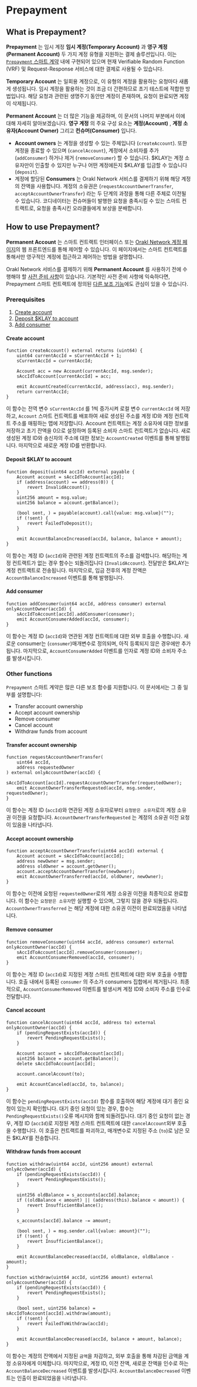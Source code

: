 # Prepayment

## What is Prepayment?

**Prepayment** 는 임시 계정 **임시 계정(Temporary Account)** 과 **영구 계정(Permanent Account)** 두 가지 계정 유형을 지원하는 결제 솔루션입니다. 이는 [`Prepayment` 스마트 계약](https://github.com/Bisonai-CIC/orakl/blob/master/contracts/src/v0.1/Prepayment.sol) 내에 구현되어 있으며 현재 Verifiable Random Function (VRF) 및 Request-Response 서비스에 대한 결제로 사용될 수 있습니다.

**Temporary Account** 는 일회용 계정으로, 이 유형의 계정을 활용하는 요청마다 새롭게 생성됩니다. 임시 계정을 활용하는 것이 조금 더 간편하므로 초기 테스트에 적합한 방법입니다. 해당 요청과 관련된 생명주기 동안만 계정이 존재하며, 요청이 완료되면 계정이 삭제됩니다.

**Permanent Account** 는 더 많은 기능을 제공하며, 이 문서의 나머지 부분에서 이에 대해 자세히 알아보겠습니다. **영구 계정** 의 주요 구성 요소는 **계정(Account)** , **계정 소유자(Account Owner)** 그리고 **컨슈머(Consumer)** 입니다.

- **Account owners** 는 계정을 생성할 수 있는 주체입니다 (`createAccount`). 또한 계정을 종료할 수 있으며 (`cancelAccount`), 계정에서 소비자를 추가 (`addConsumer`) 하거나 제거 (`removeConsumer`) 할 수 있습니다. $KLAY는 계정 소유자만이 인출할 수 있지만 누구나 어떤 계정에든지 $KLAY를 입금할 수 있습니다 (`deposit`).
- 계정에 할당된 **Consumers** 는 Orakl Network 서비스를 결제하기 위해 해당 계정의 잔액을 사용합니다. 계정의 소유권은 (`requestAccountOwnerTransfer`, `acceptAccountOwnerTransfer`) 라는 두 단계의 과정을 통해 다른 주체로 이전될 수 있습니다. 코디네이터는 컨슈머들이 발행한 요청을 충족시킬 수 있는 스마트 컨트랙트로, 요청을 충족시킨 오라클들에게 보상을 분배합니다.

## How to use Prepayment?

**Permanent Account** 는 스마트 컨트랙트 인터페이스 또는 [Orakl Network 계정 페이지](https://www.orakl.network/account)의 웹 프론트엔드를 통해 제어할 수 있습니다. 이 페이지에서는 스마트 컨트랙트를 통해서만 영구적인 계정에 접근하고 제어하는 방법을 설명합니다.

Orakl Network 서비스를 결제하기 위해 **Permanent Account** 를 사용하기 전에 수행해야 할 [사전 준비 사항](prepayment.md#prerequisites)이 있습니다. 기본적인 사전 준비 사항에 익숙하다면, Prepayment 스마트 컨트랙트에 정의된 [다른 보조 기능](prepayment.md#other-functions)에도 관심이 있을 수 있습니다.

### Prerequisites

1. [Create account](prepayment.md#create-account)
2. [Deposit $KLAY to account](prepayment.md#deposit-usdklay-to-account)
3. [Add consumer](prepayment.md#add-consumer)

#### **Create account**

```solidity
function createAccount() external returns (uint64) {
    uint64 currentAccId = sCurrentAccId + 1;
    sCurrentAccId = currentAccId;

    Account acc = new Account(currentAccId, msg.sender);
    sAccIdToAccount[currentAccId] = acc;

    emit AccountCreated(currentAccId, address(acc), msg.sender);
    return currentAccId;
}
```

이 함수는 전역 변수 `sCurrentAccId` 를 1씩 증가시켜 로컬 변수 `currentAccId` 에 저장하고, `Account` 스마트 컨트랙트를 배포하여 새로 생성된 주소를 계정 ID와 계정 컨트랙트 주소를 매핑하는 맵에 저장합니다. Account 컨트랙트는 계정 소유자에 대한 정보를 저장하고 초기 잔액을 0으로 설정하며 등록된 소비자 스마트 컨트랙트가 없습니다. 새로 생성된 계정 ID와 송신자의 주소에 대한 정보는 `AccountCreated` 이벤트를 통해 발행됩니다. 마지막으로 새로운 계정 ID를 반환합니다.

#### **Deposit $KLAY to account**

```solidity
function deposit(uint64 accId) external payable {
    Account account = sAccIdToAccount[accId];
    if (address(account) == address(0)) {
        revert InvalidAccount();
    }
    uint256 amount = msg.value;
    uint256 balance = account.getBalance();

    (bool sent, ) = payable(account).call{value: msg.value}("");
    if (!sent) {
        revert FailedToDeposit();
    }

    emit AccountBalanceIncreased(accId, balance, balance + amount);
}
```

이 함수는 계정 ID (`accId`)와 관련된 계정 컨트랙트의 주소를 검색합니다. 해당하는 계정 컨트랙트가 없는 경우 함수는 되돌려집니다 (`InvalidAccount`). 전달받은 $KLAY는 계정 컨트랙트로 전송됩니다. 마지막으로, 입금 전후의 계정 잔액은 `AccountBalanceIncreased` 이벤트를 통해 발행됩니다.

#### **Add consumer**

```solidity
function addConsumer(uint64 accId, address consumer) external onlyAccountOwner(accId) {
    sAccIdToAccount[accId].addConsumer(consumer);
    emit AccountConsumerAdded(accId, consumer);
}
```

이 함수는 계정 ID (`accId`)와 연관된 계정 컨트랙트에 대한 외부 호출을 수행합니다. 새로운 consumer는 (`consumer`)매개변수로 정의되며, 아직 등록되지 않은 경우에만 추가됩니다. 마지막으로, `AccountConsumerAdded` 이벤트를 인자로 계정 ID와 소비자 주소를 발생시킵니다.

### Other functions

`Prepayment` 스마트 계약은 많은 다른 보조 함수를 지원합니다. 이 문서에서는 그 중 일부를 설명합니다:

- Transfer account ownership
- Accept account ownership
- Remove consumer
- Cancel account
- Withdraw funds from account

#### **Transfer account ownership**

```solidity
function requestAccountOwnerTransfer(
    uint64 accId,
    address requestedOwner
) external onlyAccountOwner(accId) {
    sAccIdToAccount[accId].requestAccountOwnerTransfer(requestedOwner);
    emit AccountOwnerTransferRequested(accId, msg.sender, requestedOwner);
}
```

이 함수는 계정 ID (`accId`)와 연관된 계정 소유자로부터 `요청받은 소유자`로의 계정 소유권 이전을 요청합니다. `AccountOwnerTransferRequested` 는 계정의 소유권 이전 요청이 있음을 나타냅니다.

#### **Accept account ownership**

```solidity
function acceptAccountOwnerTransfer(uint64 accId) external {
    Account account = sAccIdToAccount[accId];
    address newOwner = msg.sender;
    address oldOwner = account.getOwner();
    account.acceptAccountOwnerTransfer(newOwner);
    emit AccountOwnerTransferred(accId, oldOwner, newOwner);
}
```

이 함수는 이전에 요청된 `requestedOwner`로의 계정 소유권 이전을 최종적으로 완료합니다. 이 함수는 `요청받은 소유자`만 실행할 수 있으며, 그렇지 않을 경우 되돌립니다. `AccountOwnerTransferred` 는 해당 계정에 대한 소유권 이전이 완료되었음을 나타냅니다.

#### **Remove consumer**

```solidity
function removeConsumer(uint64 accId, address consumer) external onlyAccountOwner(accId) {
    sAccIdToAccount[accId].removeConsumer(consumer);
    emit AccountConsumerRemoved(accId, consumer);
}
```

이 함수는 계정 ID (`accId`)로 지정된 계정 스마트 컨트랙트에 대한 외부 호출을 수행합니다. 호출 내에서 등록된 `consumer` 의 주소가 consumers 집합에서 제거됩니다. 최종적으로, `AccountConsumerRemoved` 이벤트를 발생시켜 계정 ID와 소비자 주소를 인수로 전달합니다.

#### **Cancel account**

```solidity
function cancelAccount(uint64 accId, address to) external onlyAccountOwner(accId) {
    if (pendingRequestExists(accId)) {
        revert PendingRequestExists();
    }

    Account account = sAccIdToAccount[accId];
    uint256 balance = account.getBalance();
    delete sAccIdToAccount[accId];

    account.cancelAccount(to);

    emit AccountCanceled(accId, to, balance);
}
```

이 함수는 `pendingRequestExists(accId)` 함수를 호출하여 해당 계정에 대기 중인 요청이 있는지 확인합니다. 대기 중인 요청이 있는 경우, 함수는 `PendingRequestExists()`오류 메시지와 함께 되돌려집니다. 대기 중인 요청이 없는 경우, 계정 ID (`accId`)로 지정된 계정 스마트 컨트랙트에 대한 `cancelAccount`외부 호출을 수행합니다. 이 호출은 컨트랙트를 파괴하고, 매개변수로 지정된 주소 (`to`)로 남은 모든 $KLAY를 전송합니다.

#### **Withdraw funds from account**

```solidity
function withdraw(uint64 accId, uint256 amount) external onlyAccOwner(accId) {
    if (pendingRequestExists(accId)) {
        revert PendingRequestExists();
    }

    uint256 oldBalance = s_accounts[accId].balance;
    if ((oldBalance < amount) || (address(this).balance < amount)) {
        revert InsufficientBalance();
    }

    s_accounts[accId].balance -= amount;

    (bool sent, ) = msg.sender.call{value: amount}("");
    if (!sent) {
        revert InsufficientBalance();
    }

    emit AccountBalanceDecreased(accId, oldBalance, oldBalance - amount);
}

function withdraw(uint64 accId, uint256 amount) external onlyAccountOwner(accId) {
    if (pendingRequestExists(accId)) {
        revert PendingRequestExists();
    }

    (bool sent, uint256 balance) = sAccIdToAccount[accId].withdraw(amount);
    if (!sent) {
        revert FailedToWithdraw(accId);
    }

    emit AccountBalanceDecreased(accId, balance + amount, balance);
}
```

이 함수는 계정의 잔액에서 지정된 `금액`을 차감하고, 외부 호출을 통해 차감된 금액을 계정 소유자에게 이체합니다. 마지막으로, 계정 ID, 이전 잔액, 새로운 잔액을 인수로 하는 `AccountBalanceDecreased` 이벤트를 발생시킵니다. `AccountBalanceDecreased` 이벤트는 인출이 완료되었음을 나타냅니다.
